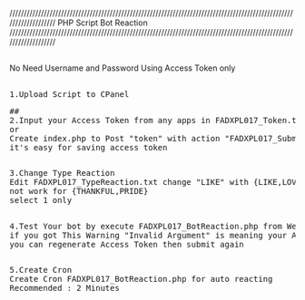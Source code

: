 ///////////////////////////////////////////////////////////////////////////////////////////////////////////////////
PHP Script Bot Reaction 
///////////////////////////////////////////////////////////////////////////////////////////////////////////////////
##
No Need Username and Password
Using Access Token only
##
<pre>
1.Upload Script to CPanel
</pre>
<pre>
##
2.Input your Access Token from any apps in FADXPL017_Token.txt 
or
Create index.php to Post "token" with action "FADXPL017_Submit.php
it's easy for saving access token
</pre>
##
<pre>
3.Change Type Reaction
Edit FADXPL017_TypeReaction.txt change "LIKE" with {LIKE,LOVE,HAHA,WOW,SAD,ANGRY} 
not work for {THANKFUL,PRIDE}
select 1 only 
</pre>
##
<pre>
4.Test Your bot by execute FADXPL017_BotReaction.php from Web Browser
if you got This Warning "Invalid Argument" is meaning your Access Token is Wrong or Expired 
you can regenerate Access Token then submit again
</pre>
##
<pre>
5.Create Cron
Create Cron FADXPL017_BotReaction.php for auto reacting
Recommended : 2 Minutes 
</pre>
##
